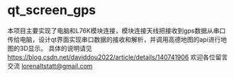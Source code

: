 # qt_screen_gps
本项目主要实现了电脑和L76K模块连接，模块连接天线把接收到gps数据从串口传给电脑，设计qt界面实现串口数据的接收和解析，并调用高德地图的api进行地图的3D显示。
具体的说明请见 https://blog.csdn.net/daviddou2022/article/details/140741906
欢迎各位留言交流 lorenaltstatt@gmail.com

